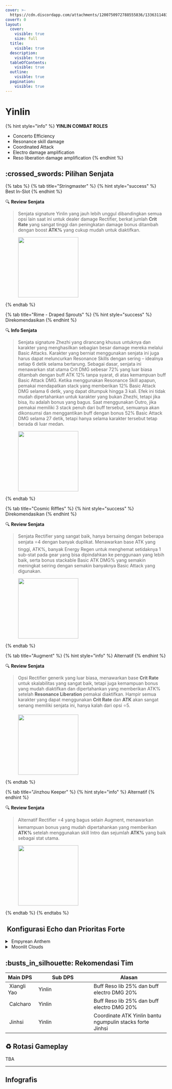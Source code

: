 ```yaml
---
cover: >-
  https://cdn.discordapp.com/attachments/1200750972788555836/1336311483520254024/image.png?ex=67a6a44d&is=67a552cd&hm=5714b66bb690732dce6a21a97ec6e34f1890745b6f272429457271efb2743cbd&
coverY: 0
layout:
  cover:
    visible: true
    size: full
  title:
    visible: true
  description:
    visible: true
  tableOfContents:
    visible: true
  outline:
    visible: true
  pagination:
    visible: true
---
```


# Yinlin

{% hint style="info" %}
**YINLIN COMBAT ROLES**

* Concerto Efficiency
* Resonance skill damage
* Coordinated Attack
* Electro damage amplification
* Reso liberation damage amplification
{% endhint %}

## :crossed\_swords: Pilihan Senjata

{% tabs %}
{% tab title="Stringmaster" %}
{% hint style="success" %}
Best In-Slot
{% endhint %}

:mag: **Review Senjata**&#x20;

> Senjata signature Yinlin yang jauh lebih unggul dibandingkan semua opsi lain saat ini untuk dealer damage Rectifier, berkat jumlah **Crit Rate** yang sangat tinggi dan peningkatan damage bonus ditambah dengan boost **ATK%** yang cukup mudah untuk diaktifkan.

<figure><img src="https://wuthering.wiki/img/weapon_21050016.png" alt="" width="188"><figcaption></figcaption></figure>
{% endtab %}

{% tab title="Rime - Draped Sprouts" %}
{% hint style="success" %}
Direkomendasikan
{% endhint %}

:mag: **Info Senjata**&#x20;

> Senjata signature Zhezhi yang dirancang khusus untuknya dan karakter yang menghasilkan sebagian besar damage mereka melalui Basic Attacks. Karakter yang berniat menggunakan senjata ini juga harus dapat meluncurkan Resonance Skills dengan sering – idealnya setiap 6 detik selama bertarung. Sebagai dasar, senjata ini menawarkan stat utama Crit DMG sebesar 72% yang luar biasa ditambah dengan buff ATK 12% tanpa syarat, di atas kemampuan buff Basic Attack DMG. Ketika menggunakan Resonance Skill apapun, pemakai mendapatkan stack yang memberikan 12% Basic Attack DMG selama 6 detik, yang dapat ditumpuk hingga 3 kali. Efek ini tidak mudah dipertahankan untuk karakter yang bukan Zhezhi, tetapi jika bisa, itu adalah bonus yang bagus. Saat menggunakan Outro, jika pemakai memiliki 3 stack penuh dari buff tersebut, semuanya akan dikonsumsi dan menggantikan buff dengan bonus 52% Basic Attack DMG selama 27 detik, tetapi hanya selama karakter tersebut tetap berada di luar medan.

<figure><img src="https://wuthering.wiki/img/weapon_21050026.png" alt="" width="188"><figcaption></figcaption></figure>
{% endtab %}

{% tab title="Cosmic Riffles" %}
{% hint style="success" %}
Direkomendasikan
{% endhint %}

:mag: **Review Senjata**&#x20;

> Senjata Rectifier yang sangat baik, hanya bersaing dengan beberapa senjata :star:4 dengan banyak duplikat. Menawarkan base ATK yang tinggi, ATK%, banyak Energy Regen untuk menghemat setidaknya 1 sub-stat pada gear yang bisa dipindahkan ke penggunaan yang lebih baik, serta bonus stackable Basic ATK DMG% yang semakin meningkat seiring dengan semakin banyaknya Basic Attack yang digunakan.

<figure><img src="https://wuthering.wiki/img/weapon_21050015.png" alt="" width="188"><figcaption></figcaption></figure>
{% endtab %}

{% tab title="Augment" %}
{% hint style="info" %}
Alternatif
{% endhint %}

:mag: **Review Senjata**&#x20;

> Opsi Rectifier generik yang luar biasa, menawarkan base **Crit Rate** untuk skalabilitas yang sangat baik, tetapi juga kemampuan bonus yang mudah diaktifkan dan dipertahankan yang memberikan ATK% setelah **Resonance Liberation** pemakai diaktifkan. Hampir semua karakter yang dapat menggunakan **Crit Rate** dan **ATK** akan sangat senang memiliki senjata ini, hanya kalah dari opsi :star:5.

<figure><img src="https://wuthering.wiki/img/weapon_21050074.png" alt="" width="188"><figcaption></figcaption></figure>
{% endtab %}

{% tab title="Jinzhou Keeper" %}
{% hint style="info" %}
Alternatif
{% endhint %}

:mag: **Review Senjata**&#x20;

> Alternatif Rectifier :star:4 yang bagus selain Augment, menawarkan kemampuan bonus yang mudah dipertahankan yang memberikan **ATK%** setelah menggunakan skill Intro dan sejumlah **ATK%** yang baik sebagai stat utama.

<figure><img src="https://wuthering.wiki/img/weapon_21050044.png" alt="" width="188"><figcaption></figcaption></figure>
{% endtab %}
{% endtabs %}

## <img src="https://wuthering.wiki/img/item_10.png" alt="" data-size="line"> Konfigurasi Echo dan Prioritas Forte&#x20;

<details>

<summary><img src="https://wuthering.wiki/img/fettericon_13.png" alt="" data-size="line"> Empyrean Anthem</summary>

Nightmare: Tempest Mephis -  (CR% / CDM%)

![](https://wuthering.wiki/img/monster_330000170.png)

#### Echo Sett

* 3 - <mark style="color:purple;">**Electro DMG**</mark> bonus%
* 3 - <mark style="color:purple;">**Electro DMG**</mark> bonus%
* 1 - ATK%
* 1 - ATK%

#### Prioritas Echo Substat

* CR% / CDM%
* ER% (120% - 135%)
* ATK%
* Reso skill%
* Flat ATK

#### Prioritas Forte

Forte   >   Reso Skill   >   Reso Lib   >   Intro   =   BA

</details>

<details>

<summary><img src="https://wuthering.wiki/img/fettericon_8.png" alt="" data-size="line"> Moonlit Clouds</summary>

Impermenance Heron - CR% / CDM%

![](https://wuthering.wiki/img/monster_330000030.png)

#### Echo Sett

* 3 - <mark style="color:purple;">**Electro DMG**</mark> bonus%
* 3 - <mark style="color:purple;">**Electro DMG**</mark> bonus%
* 1 - ATK%
* 1 - ATK%

#### Prioritas Echo Substat

* CR% / CDM%
* ER% (120% - 135%)
* ATK%
* Reso skill%
* Flat ATK

#### Prioritas Forte

Forte   >   Reso Skill   >   Reso Lib   >   Intro   =   BA

</details>

## :busts\_in\_silhouette: Rekomendasi Tim

<table><thead><tr><th>Main DPS</th><th width="160.8193359375">Sub DPS</th><th>Alasan</th></tr></thead><tbody><tr><td><img src="https://media.discordapp.net/attachments/1200750972788555836/1336416973025972325/19.png?ex=67a3bacb&#x26;is=67a2694b&#x26;hm=d86566e12c69319c1eddfd37bfa5054343df3753e6c17486af23dfb9c07538a9&#x26;=&#x26;format=webp&#x26;quality=lossless" alt="" data-size="line"><img src="https://wuthering.wiki/img/fettericon_3.png" alt="" data-size="line"><img src="https://wuthering.wiki/img/fettericon_9.png" alt="" data-size="line"> Xiangli Yao</td><td><img src="https://media.discordapp.net/attachments/1200750972788555836/1336417062632951858/7.png?ex=67a3bae1&#x26;is=67a26961&#x26;hm=093f8527db711a753214007cce3c6eac10277c43d357d99c5e526c1e2ad19400&#x26;=&#x26;format=webp&#x26;quality=lossless" alt="" data-size="line"><img src="https://wuthering.wiki/img/fettericon_13.png" alt="" data-size="line"><img src="https://wuthering.wiki/img/fettericon_8.png" alt="" data-size="line"> Yinlin</td><td>Buff Reso lib 25% dan buff electro DMG 20%</td></tr><tr><td><img src="https://media.discordapp.net/attachments/1200750972788555836/1336416907393237062/23.png?ex=67a3babc&#x26;is=67a2693c&#x26;hm=b6c199b7283e2f0a52028abbb297cb5dfd81326f82c93ec5b81c502d7412b80d&#x26;=&#x26;format=webp&#x26;quality=lossless" alt="" data-size="line"><img src="https://wuthering.wiki/img/fettericon_3.png" alt="" data-size="line"><img src="https://wuthering.wiki/img/fettericon_9.png" alt="" data-size="line"> Calcharo</td><td><img src="https://media.discordapp.net/attachments/1200750972788555836/1336417062632951858/7.png?ex=67a3bae1&#x26;is=67a26961&#x26;hm=093f8527db711a753214007cce3c6eac10277c43d357d99c5e526c1e2ad19400&#x26;=&#x26;format=webp&#x26;quality=lossless" alt="" data-size="line"><img src="https://wuthering.wiki/img/fettericon_13.png" alt="" data-size="line"><img src="https://wuthering.wiki/img/fettericon_8.png" alt="" data-size="line"> Yinlin</td><td>Buff Reso lib 25% dan buff electro DMG 20%</td></tr><tr><td><img src="https://media.discordapp.net/attachments/1200750972788555836/1336416972287770735/16.png?ex=67a3bacb&#x26;is=67a2694b&#x26;hm=99816ef8babddc115f79781a701e91f91f800e6b3283d57e79e3c4ff20dd35e8&#x26;=&#x26;format=webp&#x26;quality=lossless" alt="" data-size="line"><img src="https://wuthering.wiki/img/fettericon_5.png" alt="" data-size="line"> Jinhsi</td><td><img src="https://media.discordapp.net/attachments/1200750972788555836/1336417062632951858/7.png?ex=67a3bae1&#x26;is=67a26961&#x26;hm=093f8527db711a753214007cce3c6eac10277c43d357d99c5e526c1e2ad19400&#x26;=&#x26;format=webp&#x26;quality=lossless" alt="" data-size="line"><img src="https://wuthering.wiki/img/fettericon_13.png" alt="" data-size="line"><img src="https://wuthering.wiki/img/fettericon_8.png" alt="" data-size="line"> Yinlin</td><td>Coordinate ATK Yinlin bantu ngumpulin stacks forte Jinhsi</td></tr></tbody></table>

## :recycle: Rotasi Gameplay

TBA

***

## Infografis

<figure><img src="https://media.discordapp.net/attachments/1200750972788555836/1336361067143626803/2_Yinlin.png?ex=67a580fa&#x26;is=67a42f7a&#x26;hm=f766d93f1ae6d1af2cbdfd038b5773cd54fca27b496b7119ac632e23087f79dc&#x26;=&#x26;format=webp&#x26;quality=lossless&#x26;width=1202&#x26;height=676" alt=""><figcaption></figcaption></figure>



<figure><img src="https://media.discordapp.net/attachments/1200750972788555836/1336361067143626803/2_Yinlin.png?ex=67a386ba&#x26;is=67a2353a&#x26;hm=6574eb58626af2668fca949c89cbdd853e25fd02f18add0636f415d5c907cd00&#x26;=&#x26;format=webp&#x26;quality=lossless&#x26;width=1202&#x26;height=676" alt=""><figcaption></figcaption></figure>

